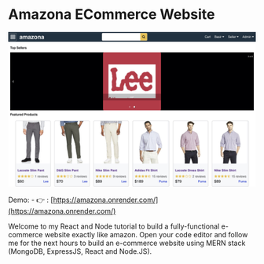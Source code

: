# Amazona ECommerce Website
![amazona](/template/images/amazona.jpg)

Demo: - 👉 : [https://amazona.onrender.com/](https://amazona.onrender.com/)


Welcome to my React and Node tutorial to build a fully-functional e-commerce website exactly like amazon. Open your code editor and follow me for the next hours to build an e-commerce website using MERN stack (MongoDB, ExpressJS, React and Node.JS).


